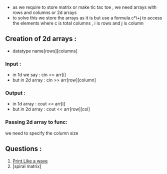 - as we require to store matrix or make tic tac toe , we need arrays with rows and columns or 2d arrays
- to solve this we store the arrays as it is but use a formula c\*i+j to access the elements where c is total columns , i is rows and j is column
## Creation of 2d arrays :
- datatype name\[rows\]\[columns\]
### Input :
- in 1d we say : cin >> arr\[i\]
- but in 2d array : cin >> arr\[row\]\[column\]
### Output :
- in 1d array : cout << arr\[i\]
- but in 2d array :  cout << arr\[row\]\[col\]
### Passing 2d array to func:
we need to specify the column size 

## Questions :
1. [Print Like a wave](https://www.codingninjas.com/codestudio/problems/print-like-a-wave_893268)
2. [spiral matrix]

